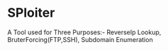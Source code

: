 # SPloiter
A Tool used for Three Purposes:-
ReverseIp Lookup,
BruterForcing(FTP,SSH),
Subdomain Enumeration

